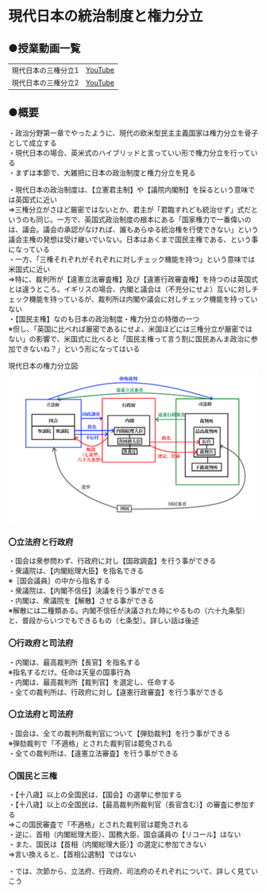 # 現代日本の統治制度と権力分立

## ●授業動画一覧
|||
|:----:|:----:|
|現代日本の三権分立1|[YouTube](https://youtu.be/hmXBhoea0Tk)|
|現代日本の三権分立2|[YouTube](https://youtu.be/-JVD3tjyDFE)|

## ●概要

・政治分野第一章でやったように、現代の欧米型民主主義国家は権力分立を骨子として成立する  
・現代日本の場合、英米式のハイブリッドと言っていい形で権力分立を行っている  
・まずは本節で、大雑把に日本の政治制度と権力分立を見る  
  
・現代日本の政治制度は、【立憲君主制】や【議院内閣制】を採るという意味では英国式に近い  
⇒三権分立がさほど厳密ではないとか、君主が「君臨すれども統治せず」式だというのも同じ。一方で、英国式政治制度の根本にある「国家権力で一番偉いのは、議会。議会の承認がなければ、誰もあらゆる統治権を行使できない」という議会主権の発想は受け継いでいない。日本はあくまで国民主権である、という事になっている  
・一方、「三権それぞれがそれぞれに対しチェック機能を持つ」という意味では米国式に近い  
⇒特に、裁判所が【違憲立法審査権】及び【違憲行政審査権】を持つのは英国式とは違うところ。イギリスの場合、内閣と議会は（不充分にせよ）互いに対しチェック機能を持っているが、裁判所は内閣や議会に対しチェック機能を持っていない  
・【国民主権】なのも日本の政治制度・権力分立の特徴の一つ  
※但し、「英国に比べれば厳密であるにせよ、米国ほどには三権分立が厳密ではない」の影響で、米国式に比べると「国民主権って言う割に国民あんま政治に参加できないね？」という形になってはいる  
  
現代日本の権力分立図  
![](media/image9.png)  
  
  
### 〇立法府と行政府  
・国会は衆参問わず、行政府に対し【国政調査】を行う事ができる  
・衆議院は、【内閣総理大臣】を指名できる  
※［国会議員］の中から指名する  
・衆議院は、【内閣不信任】決議を行う事ができる  
・内閣は、衆議院を【解散】させる事ができる  
※解散には二種類ある。内閣不信任が決議された時にやるもの（六十九条型）と、普段からいつでもできるもの（七条型）。詳しい話は後述  
  
  
### 〇行政府と司法府  
・内閣は、最高裁判所【長官】を指名する  
※指名するだけ。任命は天皇の国事行為  
・内閣は、最高裁判所【裁判官】を選定し、任命する  
・全ての裁判所は、行政府に対し【違憲行政審査】を行う事ができる  
  
  
### 〇立法府と司法府  
・国会は、全ての裁判所裁判官について【弾劾裁判】を行う事ができる  
※弾劾裁判で「不適格」とされた裁判官は罷免される  
・全ての裁判所は、【違憲立法審査】を行う事ができる  
  
  
### 〇国民と三権  
・【十八歳】以上の全国民は、【国会】の選挙に参加する  
・【十八歳】以上の全国民は、【最高裁判所裁判官（長官含む）】の審査に参加する  
⇒この国民審査で「不適格」とされた裁判官は罷免される  
・逆に、首相（内閣総理大臣）、国務大臣、国会議員の【リコール】はない  
・また、国民は【首相（内閣総理大臣）】の選定に参加できない  
⇒言い換えると、【首相公選制】ではない  
  
  
  
・では、次節から、立法府、行政府、司法府のそれぞれについて、詳しく見ていこう